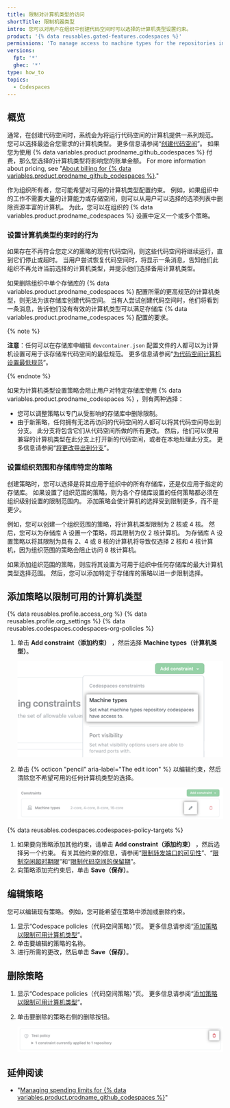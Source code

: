```yaml
---
title: 限制对计算机类型的访问
shortTitle: 限制机器类型
intro: 您可以对用户在组织中创建代码空间时可以选择的计算机类型设置约束。
product: '{% data reusables.gated-features.codespaces %}'
permissions: 'To manage access to machine types for the repositories in an organization, you must be an owner of the organization.'
versions:
  fpt: '*'
  ghec: '*'
type: how_to
topics:
  - Codespaces
---
```


## 概览

通常，在创建代码空间时，系统会为将运行代码空间的计算机提供一系列规范。 您可以选择最适合您需求的计算机类型。 更多信息请参阅“[创建代码空间](/codespaces/developing-in-codespaces/creating-a-codespace#creating-a-codespace)”。 如果您为使用 {% data variables.product.prodname_github_codespaces %} 付费，那么您选择的计算机类型将影响您的账单金额。 For more information about pricing, see "[About billing for {% data variables.product.prodname_github_codespaces %}](/billing/managing-billing-for-github-codespaces/about-billing-for-github-codespaces)."

作为组织所有者，您可能希望对可用的计算机类型配置约束。 例如，如果组织中的工作不需要大量的计算能力或存储空间，则可以从用户可以选择的选项列表中删除资源丰富的计算机。 为此，您可以在组织的 {% data variables.product.prodname_codespaces %} 设置中定义一个或多个策略。

### 设置计算机类型约束时的行为

如果存在不再符合您定义的策略的现有代码空间，则这些代码空间将继续运行，直到它们停止或超时。 当用户尝试恢复代码空间时，将显示一条消息，告知他们此组织不再允许当前选择的计算机类型，并提示他们选择备用计算机类型。

如果删除组织中单个存储库的 {% data variables.product.prodname_codespaces %} 配置所需的更高规范的计算机类型，则无法为该存储库创建代码空间。 当有人尝试创建代码空间时，他们将看到一条消息，告诉他们没有有效的计算机类型可以满足存储库 {% data variables.product.prodname_codespaces %} 配置的要求。

{% note %}

**注意**：任何可以在存储库中编辑 `devcontainer.json` 配置文件的人都可以为计算机设置可用于该存储库代码空间的最低规范。 更多信息请参阅“[为代码空间计算机设置最低规范](/codespaces/setting-up-your-project-for-codespaces/setting-a-minimum-specification-for-codespace-machines)”。

{% endnote %}

如果为计算机类型设置策略会阻止用户对特定存储库使用 {% data variables.product.prodname_codespaces %} ，则有两种选择：

* 您可以调整策略以专门从受影响的存储库中删除限制。
* 由于新策略，任何拥有无法再访问的代码空间的人都可以将其代码空间导出到分支。 此分支将包含它们从代码空间所做的所有更改。 然后，他们可以使用兼容的计算机类型在此分支上打开新的代码空间，或者在本地处理此分支。 更多信息请参阅“[将更改导出到分支](/codespaces/troubleshooting/exporting-changes-to-a-branch)”。

### 设置组织范围和存储库特定的策略

创建策略时，您可以选择是将其应用于组织中的所有存储库，还是仅应用于指定的存储库。 如果设置了组织范围的策略，则为各个存储库设置的任何策略都必须在组织级别设置的限制范围内。 添加策略会使计算机的选择受到限制更多，而不是更少。

例如，您可以创建一个组织范围的策略，将计算机类型限制为 2 核或 4 核。 然后，您可以为存储库 A 设置一个策略，将其限制为仅 2 核计算机。 为存储库 A 设置策略以将其限制为具有 2、4 或 8 核的计算机将导致仅选择 2 核和 4 核计算机，因为组织范围的策略会阻止访问 8 核计算机。

如果添加组织范围的策略，则应将其设置为可用于组织中任何存储库的最大计算机类型选择范围。 然后，您可以添加特定于存储库的策略以进一步限制选择。

## 添加策略以限制可用的计算机类型

{% data reusables.profile.access_org %}
{% data reusables.profile.org_settings %}
{% data reusables.codespaces.codespaces-org-policies %}
1. 单击 **Add constraint（添加约束）** ，然后选择 **Machine types（计算机类型）**。

   ![为计算机类型添加约束](/assets/images/help/codespaces/add-constraint-dropdown.png)

1. 单击 {% octicon "pencil" aria-label="The edit icon" %} 以编辑约束，然后清除您不希望可用的任何计算机类型的选择。

   ![编辑计算机类型约束](/assets/images/help/codespaces/edit-machine-constraint.png)

{% data reusables.codespaces.codespaces-policy-targets %}
1. 如果要向策略添加其他约束，请单击 **Add constraint（添加约束）** ，然后选择另一个约束。 有关其他约束的信息，请参阅“[限制转发端口的可见性](/codespaces/managing-codespaces-for-your-organization/restricting-the-visibility-of-forwarded-ports)”、“[限制空闲超时期限](/codespaces/managing-codespaces-for-your-organization/restricting-the-idle-timeout-period)”和“[限制代码空间的保留期](/codespaces/managing-codespaces-for-your-organization/restricting-the-retention-period-for-codespaces)”。
1. 向策略添加完约束后，单击 **Save（保存）**。
## 编辑策略

您可以编辑现有策略。 例如，您可能希望在策略中添加或删除约束。

1. 显示“Codespace policies（代码空间策略）”页。 更多信息请参阅“[添加策略以限制可用计算机类型](#adding-a-policy-to-limit-the-available-machine-types)”。
1. 单击要编辑的策略的名称。
1. 进行所需的更改，然后单击 **Save（保存）**。

## 删除策略

1. 显示“Codespace policies（代码空间策略）”页。 更多信息请参阅“[添加策略以限制可用计算机类型](#adding-a-policy-to-limit-the-available-machine-types)”。
1. 单击要删除的策略右侧的删除按钮。

   ![策略的删除按钮](/assets/images/help/codespaces/policy-delete.png)

## 延伸阅读

- "[Managing spending limits for {% data variables.product.prodname_github_codespaces %}](/billing/managing-billing-for-github-codespaces/managing-spending-limits-for-github-codespaces)"
